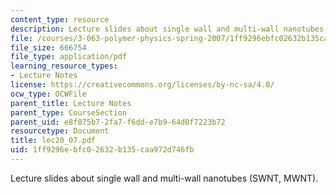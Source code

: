 ```yaml
---
content_type: resource
description: Lecture slides about single wall and multi-wall nanotubes (SWNT, MWNT).
file: /courses/3-063-polymer-physics-spring-2007/1ff9296ebfc02632b135caa972d746fb_lec20_07.pdf
file_size: 666754
file_type: application/pdf
learning_resource_types:
- Lecture Notes
license: https://creativecommons.org/licenses/by-nc-sa/4.0/
ocw_type: OCWFile
parent_title: Lecture Notes
parent_type: CourseSection
parent_uid: e8f075b7-2fa7-f6dd-e7b9-64d0f7223b72
resourcetype: Document
title: lec20_07.pdf
uid: 1ff9296e-bfc0-2632-b135-caa972d746fb
---
```

Lecture slides about single wall and multi-wall nanotubes (SWNT, MWNT).